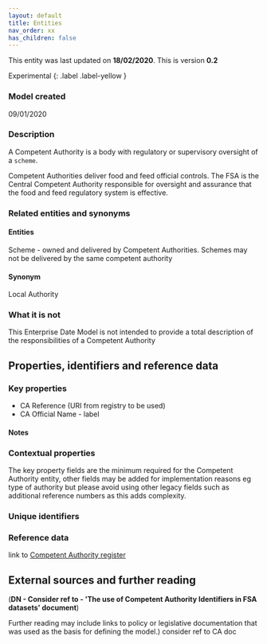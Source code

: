 ```yaml
---
layout: default
title: Entities
nav_order: xx
has_children: false
---
```


This entity was last updated on **18/02/2020**. This is version **0.2**

Experimental
{: .label .label-yellow }

### Model created
09/01/2020

### Description
A Competent Authority is a body with regulatory or supervisory oversight of a `scheme`.

Competent Authorities deliver food and feed official controls.  The FSA is the Central Competent Authority responsible for oversight and assurance that the food and feed regulatory system is effective.

### Related entities and synonyms

#### Entities
Scheme - owned and delivered by Competent Authorities.  Schemes may not be delivered by the same competent authority

#### Synonym
Local Authority

### What it is not
This Enterprise Date Model is not intended to provide a total description of the responsibilities of a Competent Authority

## Properties, identifiers and reference data

### Key properties
*   CA Reference (URI from registry to be used)
*   CA Official Name - label

#### Notes


### Contextual properties
The key property fields are the minimum required for the Competent Authority entity, other fields may be added for implementation reasons eg type of authority but please avoid using other legacy fields such as additional reference numbers as this adds complexity.

### Unique identifiers

### Reference data
link to [Competent Authority register](https://data.food.gov.uk/codes/reference-number/_authority)

## External sources and further reading

(**DN - Consider ref to - 'The use of Competent Authority Identifiers in FSA datasets' document**)

Further reading may include links to policy or legislative documentation that was used as the basis for defining the model.)
consider ref to CA doc
